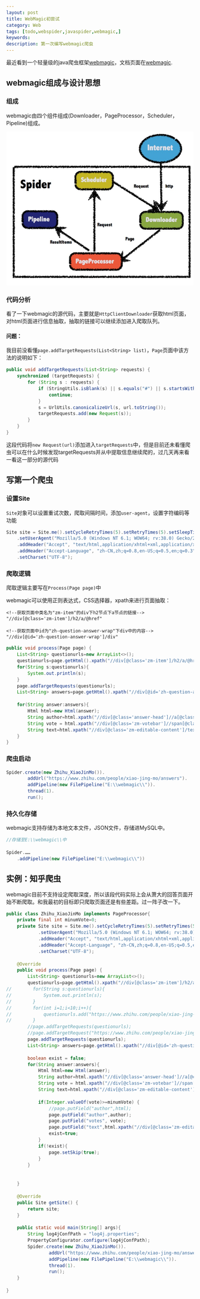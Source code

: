 ```yaml
---
layout: post
title: WebMagic初尝试
category: Web
tags: [todo,webspider,javaspider,webmagic,]
keywords: 
description: 第一次编写webmagic爬虫
---
```



最近看到一个轻量级的java爬虫框架[webmagic](https://github.com/code4craft/webmagic)，文档页面在[webmagic](webmagic.io).<br>

## webmagic组成与设计思想

### 组成

webmagic由四个组件组成(Downloader，PageProcessor，Scheduler，Pipeline)组成。<br>

![总体架构][1]

### 代码分析

看了一下webmagic的源代码，主要就是```HttpClientDownloader```获取html页面，对html页面进行信息抽取，抽取的链接可以继续添加进入爬取队列。<br>

#### 问题：
我目前没看懂```page.addTargetRequests(List<String> list)```，```Page```页面中该方法的说明如下：<br>

```java
public void addTargetRequests(List<String> requests) {
    synchronized (targetRequests) {
        for (String s : requests) {
            if (StringUtils.isBlank(s) || s.equals("#") || s.startsWith("javascript:")) {
                continue;
            }
            s = UrlUtils.canonicalizeUrl(s, url.toString());
            targetRequests.add(new Request(s));
        }
    }
}
```
这段代码将```new Request(url)```添加进入```targetRequests```中，但是目前还未看懂爬虫可以在什么时候发现targetRequests并从中提取信息继续爬的，过几天再来看一看这一部分的源代码


## 写第一个爬虫

### 设置Site

```Site```对象可以设置重试次数，爬取间隔时间，添加```user-agent```，设置字符编码等功能<br>

```java
Site site = Site.me().setCycleRetryTimes(5).setRetryTimes(5).setSleepTime(2000)
    .setUserAgent("Mozilla/5.0 (Windows NT 6.1; WOW64; rv:38.0) Gecko/20100101 Firefox/38.0")
    .addHeader("Accept", "text/html,application/xhtml+xml,application/xml;q=0.9,*/*;q=0.8")
    .addHeader("Accept-Language", "zh-CN,zh;q=0.8,en-US;q=0.5,en;q=0.3")
    .setCharset("UTF-8");
```

### 爬取逻辑

爬取逻辑主要写在```Process(Page page)```中<br>

webmagic可以使用正则表达式，CSS选择器，xpath来进行页面抽取：<br>

```xpath
<!--获取页面中类名为"zm-item"的div下h2节点下a节点的链接-->
"//div[@class='zm-item']/h2/a/@href"

<!--获取页面中id为"zh-question-answer-wrap"下div中的内容-->
"//div[@id='zh-question-answer-wrap']/div"
```

```java
public void process(Page page) {
    List<String> questionurls=new ArrayList<>();
    questionurls=page.getHtml().xpath("//div[@class='zm-item']/h2/a/@href").all();
    for(String s:questionurls){
        System.out.println(s);
    }
    page.addTargetRequests(questionurls);
    List<String> answers=page.getHtml().xpath("//div[@id='zh-question-answer-wrap']/div").all();
    
    for(String answer:answers){
        Html html=new Html(answer);
        String author=html.xpath("//div[@class='answer-head']//a[@class='author-link']/text()").toString();
        String vote = html.xpath("//div[@class='zm-votebar']//span[@class='count']/text()").toString();
        String text=html.xpath("//div[@class='zm-editable-content']/text()").toString();
    }
}

```

### 爬虫启动

```java
Spider.create(new Zhihu_XiaoJinMo()).
        addUrl("https://www.zhihu.com/people/xiao-jing-mo/answers").
        addPipeline(new FilePipeline("E:\\webmagic\\")).
        thread(1).
        run();
```

### 持久化存储

webmagic支持存储为本地文本文件，JSON文件，存储进MySQL中。<br>

```java
//存储至E:\\webmagic\\中

Spider.……
    .addPipeline(new FilePipeline("E:\\webmagic\\"))

```

## 实例：知乎爬虫

webmagic目前不支持设定爬取深度，所以该段代码实际上会从萧大的回答页面开始不断爬取。和我最初的目标即只爬取页面还是有些差距。过一阵子改一下。<br>

```java
public class Zhihu_XiaoJinMo implements PageProcessor{
    private final int minumVote=0;
    private Site site = Site.me().setCycleRetryTimes(5).setRetryTimes(5).setSleepTime(2000)
            .setUserAgent("Mozilla/5.0 (Windows NT 6.1; WOW64; rv:38.0) Gecko/20100101 Firefox/38.0")
            .addHeader("Accept", "text/html,application/xhtml+xml,application/xml;q=0.9,*/*;q=0.8")
            .addHeader("Accept-Language", "zh-CN,zh;q=0.8,en-US;q=0.5,en;q=0.3")
            .setCharset("UTF-8");

    @Override
    public void process(Page page) {
        List<String> questionurls=new ArrayList<>();
        questionurls=page.getHtml().xpath("//div[@class='zm-item']/h2/a/@href").all();
//        for(String s:questionurls){
//            System.out.println(s);
//        }
//        for(int i=1;i<10;i++){
//            questionurls.add("https://www.zhihu.com/people/xiao-jing-mo/answers?page="+i);
//        }
        //page.addTargetRequests(questionurls);
        //page.addTargetRequest("https://www.zhihu.com/people/xiao-jing-mo/answers");
        page.addTargetRequests(questionurls);
        List<String> answers=page.getHtml().xpath("//div[@id='zh-question-answer-wrap']/div").all();

        boolean exist = false;
        for(String answer:answers){
            Html html=new Html(answer);
            String author=html.xpath("//div[@class='answer-head']//a[@class='author-link']/text()").toString();
            String vote = html.xpath("//div[@class='zm-votebar']//span[@class='count']/text()").toString();
            String text=html.xpath("//div[@class='zm-editable-content']/text()").toString();

            if(Integer.valueOf(vote)>=minumVote) {
                //page.putField("author",html);
                page.putField("author",author);
                page.putField("votes", vote);
                page.putField("text",html.xpath("//div[@class='zm-editable-content']/text()"));
                exist=true;
            }
            if(!exist){
                page.setSkip(true);
            }
        }


    }

    @Override
    public Site getSite() {
        return site;
    }

    public static void main(String[] args){
        String log4jConfPath = "log4j.properties";
        PropertyConfigurator.configure(log4jConfPath);
        Spider.create(new Zhihu_XiaoJinMo()).
                addUrl("https://www.zhihu.com/people/xiao-jing-mo/answers").
                addPipeline(new FilePipeline("E:\\webmagic\\")).
                thread(1).
                run();
    }

}

```


  [1]:   /assets/img/posts/webmagic.jpg